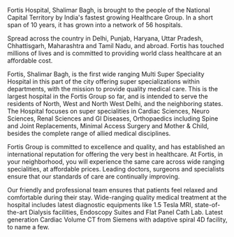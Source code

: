 Fortis Hospital, Shalimar Bagh, is brought to the people of the National Capital Territory by India's fastest growing Healthcare Group. In a short span of 10 years, it has grown into a network of 56 hospitals.

Spread across the country in Delhi, Punjab, Haryana, Uttar Pradesh, Chhattisgarh, Maharashtra and Tamil Nadu, and abroad. Fortis has touched millions of lives and is committed to providing world class healthcare at an affordable cost.

Fortis, Shalimar Bagh, is the first wide ranging Multi Super Speciality Hospital in this part of the city offering super specializations within departments, with the mission to provide quality medical care. This is the largest hospital in the Fortis Group so far, and is intended to serve the residents of North, West and North West Delhi, and the neighboring states. The Hospital focuses on super specialities in Cardiac Sciences, Neuro Sciences, Renal Sciences and GI Diseases, Orthopaedics including Spine and Joint Replacements, Minimal Access Surgery and Mother & Child, besides the complete range of allied medical disciplines.

Fortis Group is committed to excellence and quality, and has established an international reputation for offering the very best in healthcare. At Fortis, in your neighborhood, you will experience the same care across wide ranging specialities, at affordable prices. Leading doctors, surgeons and specialists ensure that our standards of care are continually improving.

Our friendly and professional team ensures that patients feel relaxed and comfortable during their stay. Wide-ranging quality medical treatment at the hospital includes latest diagnostic equipments like 1.5 Tesla MRI, state-of-the-art Dialysis facilities, Endoscopy Suites and Flat Panel Cath Lab. Latest generation Cardiac Volume CT from Siemens with adaptive spiral 4D facility, to name a few.
